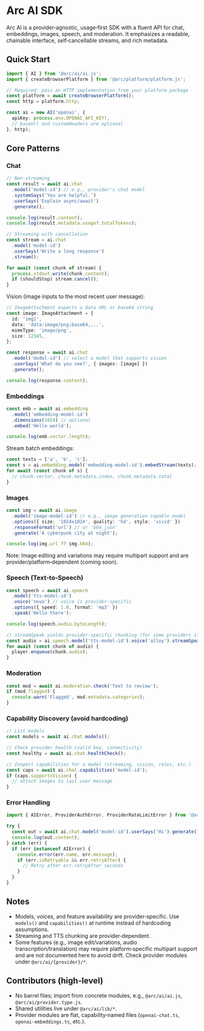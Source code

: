 # Arc AI SDK

Arc AI is a provider‑agnostic, usage‑first SDK with a fluent API for chat, embeddings, images, speech, and moderation. It emphasizes a readable, chainable interface, self‑cancellable streams, and rich metadata.

## Quick Start

```ts
import { AI } from '@arc/ai/ai.js';
import { createBrowserPlatform } from '@arc/platform/platform.js';

// Required: pass an HTTP implementation from your platform package
const platform = await createBrowserPlatform();
const http = platform.http;

const ai = new AI('openai', {
  apiKey: process.env.OPENAI_API_KEY!,
  // baseUrl and customHeaders are optional
}, http);
```

## Core Patterns

### Chat

```ts
// Non-streaming
const result = await ai.chat
  .model('model-id') // e.g., provider's chat model
  .systemSays('You are helpful.')
  .userSays('Explain async/await')
  .generate();

console.log(result.content);
console.log(result.metadata.usage?.totalTokens);

// Streaming with cancellation
const stream = ai.chat
  .model('model-id')
  .userSays('Write a long response')
  .stream();

for await (const chunk of stream) {
  process.stdout.write(chunk.content);
  if (shouldStop) stream.cancel();
}
```

Vision (image inputs to the most recent user message):

```ts
// ImageAttachment expects a data URL or base64 string
const image: ImageAttachment = {
  id: 'img1',
  data: 'data:image/png;base64,...',
  mimeType: 'image/png',
  size: 12345,
};

const response = await ai.chat
  .model('model-id') // select a model that supports vision
  .userSays('What do you see?', { images: [image] })
  .generate();

console.log(response.content);
```

### Embeddings

```ts
const emb = await ai.embedding
  .model('embedding-model-id')
  .dimensions(1024) // optional
  .embed('Hello world');

console.log(emb.vector.length);
```

Stream batch embeddings:

```ts
const texts = ['a', 'b', 'c'];
const s = ai.embedding.model('embedding-model-id').embedStream(texts);
for await (const chunk of s) {
  // chunk.vector, chunk.metadata.index, chunk.metadata.total
}
```

### Images

```ts
const img = await ai.image
  .model('image-model-id') // e.g., image generation capable model
  .options({ size: '1024x1024', quality: 'hd', style: 'vivid' })
  .responseFormat('url') // or 'b64_json'
  .generate('A cyberpunk city at night');

console.log(img.url ?? img.b64);
```

Note: Image editing and variations may require multipart support and are provider/platform‑dependent (coming soon).

### Speech (Text‑to‑Speech)

```ts
const speech = await ai.speech
  .model('tts-model-id')
  .voice('nova') // voice is provider-specific
  .options({ speed: 1.0, format: 'mp3' })
  .speak('Hello there');

console.log(speech.audio.byteLength);

// streamSpeak yields provider-specific chunking (for some providers it may be a single chunk)
const audio = ai.speech.model('tts-model-id').voice('alloy').streamSpeak(longText);
for await (const chunk of audio) {
  player.enqueue(chunk.audio);
}
```

### Moderation

```ts
const mod = await ai.moderation.check('Text to review');
if (mod.flagged) {
  console.warn('Flagged', mod.metadata.categories);
}
```

### Capability Discovery (avoid hardcoding)

```ts
// List models
const models = await ai.chat.models();

// Check provider health (valid key, connectivity)
const healthy = await ai.chat.healthCheck();

// Inspect capabilities for a model (streaming, vision, roles, etc.)
const caps = await ai.chat.capabilities('model-id');
if (caps.supportsVision) {
  // attach images to last user message
}
```

### Error Handling

```ts
import { AIError, ProviderAuthError, ProviderRateLimitError } from '@arc/ai/errors.js';

try {
  const out = await ai.chat.model('model-id').userSays('Hi').generate();
  console.log(out.content);
} catch (err) {
  if (err instanceof AIError) {
    console.error(err.name, err.message);
    if (err.isRetryable && err.retryAfter) {
      // Retry after err.retryAfter seconds
    }
  }
}
```

## Notes

- Models, voices, and feature availability are provider‑specific. Use `models()` and `capabilities()` at runtime instead of hardcoding assumptions.
- Streaming and TTS chunking are provider‑dependent.
- Some features (e.g., image edit/variations, audio transcription/translation) may require platform‑specific multipart support and are not documented here to avoid drift. Check provider modules under `@arc/ai/{provider}/*`.

## Contributors (high‑level)

- No barrel files; import from concrete modules, e.g., `@arc/ai/ai.js`, `@arc/ai/provider.type.js`.
- Shared utilities live under `@arc/ai/lib/*`.
- Provider modules are flat, capability‑named files (`openai-chat.ts`, `openai-embeddings.ts`, etc.).
